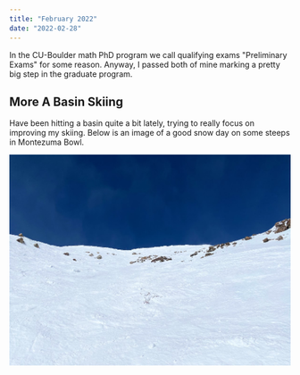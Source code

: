 ```yaml
---
title: "February 2022"
date: "2022-02-28"
---
```


In the CU-Boulder math PhD program we call qualifying exams "Preliminary Exams" for some reason. Anyway, I passed both of mine marking a pretty big step in the graduate program.

## More A Basin Skiing

Have been hitting a basin quite a bit lately, trying to really focus on improving my skiing. Below is an image of a good snow day on some steeps in Montezuma Bowl.

![Looking up Schauffler in Montezuma Bowl at Arapahoe Basin](../images/2022_02_28_February_2022.md/IMG_8962.jpg)
